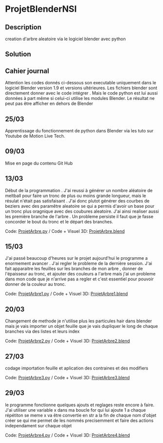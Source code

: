 # ProjetBlenderNSI

## Description

creation d'arbre aleatoire via le logiciel blender avec python

## Solution



## Cahier journal

Attention les codes donnés ci-dessous son executable uniquement dans le logiciel Blender version 1.9 et versions ultérieures. Les fichiers blender sont directement donner avec le code intégrer . Mais le code python est lui aussi données à part même si celui-ci utilise les modules Blender. Le résultat ne peut pas être afficher en dehors de Blender

## 25/03

Apprentissage du fonctionnement de python dans Blender via les tuto sur Youtube de Motion Live Tech.

## 09/03

Mise en page du contenu Git Hub

## 13/03

Début de la programmation . J'ai reussi à générer un nombre aléatoire de meltball pour faire un tronc de plus ou moins grande longueur,
mais le résulat n'était pas satisfaisant .
J'ai donc plutot générer des courbes de beziers avec des paramêtre aleatoire se qui a permis d'avoir un base pour un tronc plus oragnique avec des coubures aleatoire.
J'ai ainsi realiser aussi les première branche de l'arbre . Un probleme persiste il faut que je fasse concorder le bout du tronc et le départ des branches.

Code: [ProjetArbre.py](ProjetArbre.py) / Code + Visuel 3D: [ProjetArbre.blend](ProjetArbre.blend)

## 15/03
J'ai passé beaucoup d'heures sur le projet aujourd'hui le programme a enormement avancer . J'ai regler le probleme de la dernière session. J'ai fait apparaitre les feuilles sur les branches de mon arbre , donner de l'épaisseur au tronc, et ajouter des couleurs a l'arbre mais j'ai un probleme dans mon code que je n'arrive pas a regler et c'est essentiel pour pouvoir donner de la couleur au tronc.

Code: [ProjetArbre1.py](ProjetArbre1.py) / Code + Visuel 3D: [ProjetArbre1.blend](ProjetArbre1.blend)


## 20/03
Changement de methode je n'utilise plus les particules hair dans blender mais je vais importer un objet feuille que je vais dupliquer le long de chaque branches
via des listes et leurs index

Code: [ProjetArbre2.py](ProjetArbre2.py) / Code + Visuel 3D: [ProjetArbre2.blend](ProjetArbre2.blend)

## 27/03
codage importation feuille et aplication des contraines et des modifiers

Code: [ProjetArbre3.py](ProjetArbre3.py) / Code + Visuel 3D: [ProjetArbre3.blend](ProjetArbre3.blend)

## 29/03
le programme fonctionne quelques ajouts et reglages reste encore à faire.
J'ai utiliser une variable x dans ma boucle for qui lui ajoute 1 a chaque répétiton se meme x va être convertie en str a la fin de chaque nom d'objet créer se qui me permet de les nommés precisemment et faire des actions independament sur chaque objet

Code: [ProjetArbre4.py](ProjetArbre4.py) / Code + Visuel 3D: [ProjetArbre4.blend](ProjetArbre4.blend)
